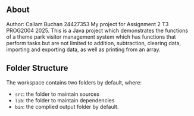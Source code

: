 ## About

Author: Callam Buchan 24427353
My project for Assignment 2 T3 PROG2004 2025. 
This is a Java project which demonstrates the functions of a theme park visitor management system which has functions that perform tasks but are not limited to addition, subtraction, clearing data, importing and exporting data, as well as printing from an array. 

## Folder Structure

The workspace contains two folders by default, where:

- `src`: the folder to maintain sources
- `lib`: the folder to maintain dependencies
- `bin`: the complied output folder by default.